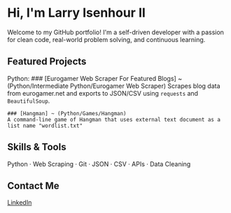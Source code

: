 
# Hi, I'm Larry Isenhour II

Welcome to my GitHub portfolio! I'm a self-driven developer with a passion for clean code, real-world problem solving, and continuous learning.

## Featured Projects
Python:
    ### [Eurogamer Web Scraper For Featured Blogs] ~ (Python/Intermediate Python/Eurogamer Web Scraper)
    Scrapes blog data from eurogamer.net and exports to JSON/CSV using `requests` and `BeautifulSoup`.

    ### [Hangman] ~ (Python/Games/Hangman)
    A command-line game of Hangman that uses external text document as a list name "wordlist.txt"

## Skills & Tools
Python · Web Scraping · Git · JSON · CSV · APIs · Data Cleaning

## Contact Me
[LinkedIn](https://www.linkedin.com/in/larry-isenhour-ii-5183a0295/)
